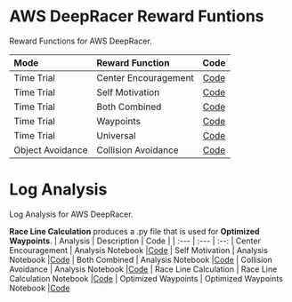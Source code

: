 # AWS DeepRacer Reward Funtions
Reward Functions for AWS DeepRacer. 

| Mode⠀            |  Reward Function       | Code |
| :---             | :---                   | :---:
| Time Trial       | Center Encouragement   | [Code](https://github.com/eduardo-vidals/AWS-DeepRacer-Reward-Functions/blob/main/RewardFunction.01_Sample/reward_function.py)
| Time Trial       | Self Motivation        | [Code](https://github.com/eduardo-vidals/AWS-DeepRacer-Reward-Functions/blob/main/RewardFunction.02_SelfMotivator/reward_function.py)
| Time Trial       | Both Combined          | [Code](https://github.com/eduardo-vidals/AWS-DeepRacer-Reward-Functions/blob/main/RewardFunction.03_BothCombined/reward_function.py)
| Time Trial       | Waypoints              | [Code](https://github.com/eduardo-vidals/AWS-DeepRacer-Reward-Functions/blob/main/RewardFunction.04_ImprovedWaypoints/reward_function.py)
| Time Trial       | Universal              | [Code](https://github.com/eduardo-vidals/AWS-DeepRacer-Reward-Functions/blob/main/RewardFunction.05_UniversalModel/reward_function.py)
| Object Avoidance | Collision Avoidance    | [Code](https://github.com/eduardo-vidals/AWS-DeepRacer-Reward-Functions/blob/main/RewardFunction.06_ObjectAvoidance/reward_function.py)

# Log Analysis
Log Analysis for AWS DeepRacer. 

**Race Line Calculation** produces a .py file that is used for **Optimized Waypoints**.
| Analysis               | Description                    | Code |
| :---                   | :---                           | :--:
| Center Encouragement   | Analysis Notebook              |[Code](https://colab.research.google.com/drive/15qwuy2shvXHgFD5kNBn1VkgHQRgUoMvU?usp=sharing)
| Self Motivation        | Analysis Notebook              |[Code](https://colab.research.google.com/drive/1C9YB3LlV53hJ96rpC4MCd5HxbJq0BFdk?usp=sharing)
| Both Combined          | Analysis Notebook              |[Code](https://colab.research.google.com/drive/1_8SQX-NOyYI8gAoKCCmn7EpLQXQBZFLf?usp=sharing)
| Collision Avoidance    | Analysis Notebook              |[Code](https://colab.research.google.com/drive/1yY6stPRVdt9iJ6CAnh0Mquffa3733ynG?usp=sharing)
| Race Line Calculation  | Race Line Calculation Notebook |[Code](https://colab.research.google.com/drive/188JIrI5GS2X5jVRAMEnDsYao-6NFjziV?usp=sharing)
| Optimized Waypoints    | Optimized Waypoints Notebook   |[Code](https://colab.research.google.com/drive/1eFn1vWDhHr7BLUQ5big5CujIaJ87LlhR?usp=sharing)

